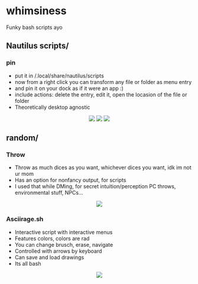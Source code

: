 # whimsiness
Funky bash scripts ayo

## Nautilus scripts/ ##

###  **pin** ###
- put it in /.local/share/nautilus/scripts
- now from a right click you can transform any file or folder as menu entry
- and pin it on your dock as if it were an app :)
- include actions: delete the entry, edit it, open the locasion of the file or folder
- Theoretically desktop agnostic

<div align="center">
<img src="https://github.com/teamcons/whimsiness/blob/main/img/pin1.png" />
<img src="https://github.com/teamcons/whimsiness/blob/main/img/pin2.png" />
<img src="https://github.com/teamcons/whimsiness/blob/main/img/pin3.png" />

</div>

## random/ ##
### **Throw** ###
- Throw as much dices as you want, whichever dices you want, idk im not ur mom
- Has an option for nonfancy output, for scripts
- I used that while DMing, for secret intuition/perception PC throws, environmental stuff, NPCs...

<div align="center">
    <img src="https://github.com/teamcons/whimsiness/blob/main/img/Throw.png" /></td>
</div>

### **Asciirage.sh** ###
- Interactive script with interactive menus
- Features colors, colors are rad
- You can change brusch, erase, navigate
- Controlled with arrows by keyboard
- Can save and load drawings
- Its all bash

<div align="center">
    <img src="https://github.com/teamcons/whimsiness/blob/main/img/asciirage.png" /></td>
</div>



